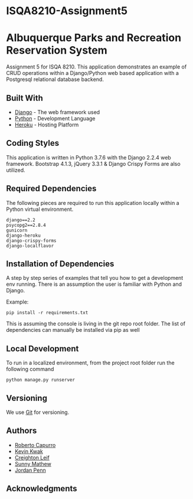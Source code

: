 # ISQA8210-Assignment5
# Albuquerque Parks and Recreation Reservation System
Assignment 5 for ISQA 8210.  This application demonstrates an example of CRUD operations within a Django/Python web based application with a Postgresql relational database backend.

## Built With
* [Django](https://www.djangoproject.com/) - The web framework used
* [Python](https://www.python.org/) - Development Language
* [Heroku](https://www.heroku.com/) - Hosting Platform

## Coding Styles
This application is written in Python 3.7.6 with the Django 2.2.4 web framework.  Bootstrap 4.1.3, jQuery 3.3.1 & Django Crispy Forms are also utilized.

## Required Dependencies
The following pieces are required to run this application locally within a Python virtual environment.

```
django==2.2
psycopg2==2.8.4
gunicorn
django-heroku
django-crispy-forms
django-localflavor
```

## Installation of Dependencies
A step by step series of examples that tell you how to get a development env running.  There is an assumption the user is familiar with Python and Django.

Example:
```
pip install -r requirements.txt
```

This is assuming the console is living in the git repo root folder.
The list of dependencies can manually be installed via pip as well

## Local Development

To run in a localized environment, from the project root folder run the following command

```
python manage.py runserver
```

## Versioning

We use [Git](https://git-scm.com/) for versioning. 

## Authors

* [Roberto Capurro](https://github.com/beartato327)
* [Kevin Kwak](https://github.com/kkwak-uno)
* [Creighton Leif](https://github.com/cleif)
* [Sunny Mathew](https://github.com/smathew18)
* [Jordan Penn](https://github.com/jannpenn)

## Acknowledgments
